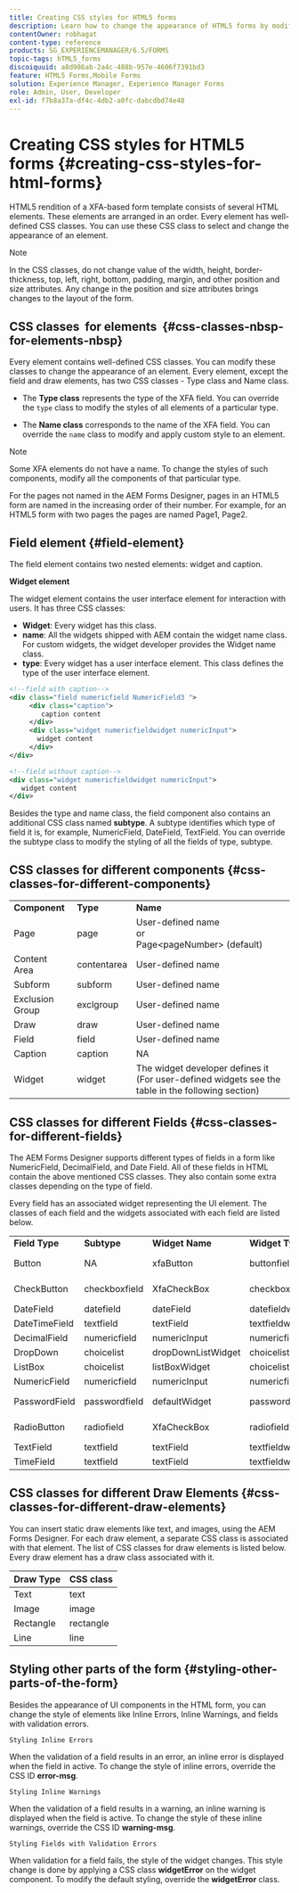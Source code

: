 ```yaml
---
title: Creating CSS styles for HTML5 forms
description: Learn how to change the appearance of HTML5 forms by modifying the CSS class associated with the HTML form element.
contentOwner: robhagat
content-type: reference
products: SG_EXPERIENCEMANAGER/6.5/FORMS
topic-tags: hTML5_forms
discoiquuid: a8d986ab-2a4c-488b-957e-4606f7391bd3
feature: HTML5 Forms,Mobile Forms
solution: Experience Manager, Experience Manager Forms
role: Admin, User, Developer
exl-id: f7b8a37a-df4c-4db2-a0fc-dabcdbd74e48
---
```

# Creating CSS styles for HTML5 forms {#creating-css-styles-for-html-forms}

HTML5 rendition of a XFA-based form template consists of several HTML elements. These elements are arranged in an order. Every element has well-defined CSS classes. You can use these CSS class to select and change the appearance of an element.

>[!NOTE]
>
>In the CSS classes, do not change value of the width, height, border-thickness, top, left, right, bottom, padding, margin, and other position and size attributes. Any change in the position and size attributes brings changes to the layout of the form.

## CSS classes&nbsp; for elements&nbsp; {#css-classes-nbsp-for-elements-nbsp}

Every element contains well-defined CSS classes. You can modify these classes to change the appearance of an element. Every element, except the field and draw elements, has two CSS classes - Type class and Name class.

* The **Type class** represents the type of the XFA field. You can override the `type` class to modify the styles of all elements of a particular type.

* The **Name class** corresponds to the name of the XFA field. You can override the `name` class to modify and apply custom style to an element.

>[!NOTE]
>
>Some XFA elements do not have a name. To change the styles of such components, modify all the components of that particular type.

For the pages not named in the AEM Forms Designer, pages in an HTML5 form are named in the increasing order of their number. For example, for an HTML5 form with two pages the pages are named Page1, Page2.

## Field element {#field-element}

The field element contains two nested elements: widget and caption.

**Widget element**

The widget element contains the user interface element for interaction with users. It has three CSS classes:

* **Widget**: Every widget has this class.
* **name**: All the widgets shipped with AEM contain the widget name class. For custom widgets, the widget developer provides the Widget name class.
* **type**: Every widget has a user interface element. This class defines the type of the user interface element.

```xml
<!--field with caption-->
<div class="field numericfield NumericField3 ">
     <div class="caption">
        caption content
     </div>
     <div class="widget numericfieldwidget numericInput">
       widget content
     </div>
</div>

<!--field without caption-->
<div class="widget numericfieldwidget numericInput">
   widget content
</div>
```

Besides the type and name class, the field component also contains an additional CSS class named **subtype**. A subtype identifies which type of field it is, for example, NumericField, DateField, TextField. You can override the subtype class to modify the styling of all the fields of type, subtype.

## CSS classes for different components {#css-classes-for-different-components}

<table>
 <tbody>
  <tr>
   <td><strong>Component</strong></td>
   <td><strong>Type</strong></td>
   <td><strong>Name</strong></td>
  </tr>
  <tr>
   <td>Page</td>
   <td>page</td>
   <td>User-defined name<br /> or<br /> Page&lt;pageNumber&gt; (default)</td>
  </tr>
  <tr>
   <td>Content Area</td>
   <td>contentarea</td>
   <td>User-defined name</td>
  </tr>
  <tr>
   <td>Subform</td>
   <td>subform</td>
   <td>User-defined name</td>
  </tr>
  <tr>
   <td>Exclusion Group</td>
   <td>exclgroup</td>
   <td>User-defined name</td>
  </tr>
  <tr>
   <td>Draw</td>
   <td>draw</td>
   <td>User-defined name</td>
  </tr>
  <tr>
   <td>Field</td>
   <td>field</td>
   <td>User-defined name</td>
  </tr>
  <tr>
   <td>Caption</td>
   <td>caption</td>
   <td>NA</td>
  </tr>
  <tr>
   <td>Widget</td>
   <td>widget</td>
   <td>The widget developer defines it (For user-defined widgets see the table in the following section)</td>
  </tr>
 </tbody>
</table>

## CSS classes for different Fields {#css-classes-for-different-fields}

The AEM Forms Designer supports different types of fields in a form like NumericField, DecimalField, and Date Field. All of these fields in HTML contain the above mentioned CSS classes. They also contain some extra classes depending on the type of field.

Every field has an associated widget representing the UI element. The classes of each field and the widgets associated with each field are listed below.

<table>
 <tbody>
  <tr>
   <td><strong>Field Type</strong></td>
   <td><strong>Subtype</strong></td>
   <td><strong>Widget Name</strong></td>
   <td><strong>Widget Type</strong></td>
   <td><strong>HTML UI Tag</strong></td>
  </tr>
  <tr>
   <td>Button<br type="_moz" /> </td>
   <td>NA</td>
   <td>xfaButton<br type="_moz" /> </td>
   <td>buttonfieldwidget<br type="_moz" /> </td>
   <td>input type=button<br type="_moz" /> </td>
  </tr>
  <tr>
   <td>CheckButton<br type="_moz" /> </td>
   <td>checkboxfield<br /> </td>
   <td>XfaCheckBox<br type="_moz" /> </td>
   <td>checkboxfieldwidget<br type="_moz" /> </td>
   <td>input type=checkbox<br type="_moz" /> </td>
  </tr>
  <tr>
   <td>DateField<br type="_moz" /> </td>
   <td>datefield<br type="_moz" /> </td>
   <td>dateField<br type="_moz" /> </td>
   <td>datefieldwidget<br type="_moz" /> </td>
   <td>input type=text<br type="_moz" /> </td>
  </tr>
  <tr>
   <td>DateTimeField<br type="_moz" /> </td>
   <td>textfield<br type="_moz" /> </td>
   <td>textField<br type="_moz" /> </td>
   <td>textfieldwidget</td>
   <td>input type=text<br type="_moz" /> </td>
  </tr>
  <tr>
   <td>DecimalField<br type="_moz" /> </td>
   <td>numericfield<br type="_moz" /> </td>
   <td>numericInput<br type="_moz" /> </td>
   <td>numericfieldwidget<br type="_moz" /> </td>
   <td>input type=text<br type="_moz" /> </td>
  </tr>
  <tr>
   <td>DropDown<br type="_moz" /> </td>
   <td>choicelist<br type="_moz" /> </td>
   <td>dropDownListWidget<br type="_moz" /> </td>
   <td>choicelistwidget<br type="_moz" /> </td>
   <td>select</td>
  </tr>
  <tr>
   <td>ListBox<br type="_moz" /> </td>
   <td>choicelist<br type="_moz" /> </td>
   <td>listBoxWidget<br type="_moz" /> </td>
   <td>choicelistwidget<br type="_moz" /> </td>
   <td>ol</td>
  </tr>
  <tr>
   <td>NumericField<br type="_moz" /> </td>
   <td>numericfield<br type="_moz" /> </td>
   <td>numericInput<br type="_moz" /> </td>
   <td>numericfieldwidget<br type="_moz" /> </td>
   <td>input type=text<br type="_moz" /> </td>
  </tr>
  <tr>
   <td>PasswordField<br type="_moz" /> </td>
   <td>passwordfield<br type="_moz" /> </td>
   <td>defaultWidget<br type="_moz" /> </td>
   <td>passwordfieldwidget<br type="_moz" /> </td>
   <td>input type=password<br type="_moz" /> </td>
  </tr>
  <tr>
   <td>RadioButton<br type="_moz" /> </td>
   <td>radiofield<br type="_moz" /> </td>
   <td>XfaCheckBox<br type="_moz" /> </td>
   <td>radiofieldwidget<br type="_moz" /> </td>
   <td>input type=radio<br type="_moz" /> </td>
  </tr>
  <tr>
   <td>TextField<br type="_moz" /> </td>
   <td>textfield<br type="_moz" /> </td>
   <td>textField<br type="_moz" /> </td>
   <td>textfieldwidget<br type="_moz" /> </td>
   <td>input type=text<br type="_moz" /> </td>
  </tr>
  <tr>
   <td>TimeField<br type="_moz" /> </td>
   <td>textfield<br type="_moz" /> </td>
   <td>textField<br type="_moz" /> </td>
   <td>textfieldwidget<br type="_moz" /> </td>
   <td>input type=text<br type="_moz" /> </td>
  </tr>
 </tbody>
</table>

## CSS classes for different Draw Elements {#css-classes-for-different-draw-elements}

You can insert static draw elements like text, and images, using the AEM Forms Designer. For each draw element, a separate CSS class is associated with that element. The list of CSS classes for draw elements is listed below. Every draw element has a draw class associated with it.

| **Draw Type** |**CSS class** |
|---|---|
| Text |text |
| Image |image |
| Rectangle |rectangle |
| Line |line |

## Styling other parts of the form {#styling-other-parts-of-the-form}

Besides the appearance of UI components in the HTML form, you can change the style of elements like Inline Errors, Inline Warnings, and fields with validation errors.

`Styling Inline Errors`

When the validation of a field results in an error, an inline error is displayed when the field in active. To change the style of inline errors, override the CSS ID **error-msg**.

`Styling Inline Warnings`

When the validation of a field results in a warning, an inline warning is displayed when the field is active. To change the style of these inline warnings, override the CSS ID **warning-msg**.

`Styling Fields with Validation Errors`

When validation for a field fails, the style of the widget changes. This style change is done by applying a CSS class **widgetError** on the widget component. To modify the default styling, override the **widgetError** class.
